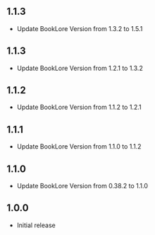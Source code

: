 <!-- https://developers.home-assistant.io/docs/add-ons/presentation#keeping-a-changelog -->
## 1.1.3
- Update BookLore Version from 1.3.2 to 1.5.1

## 1.1.3
- Update BookLore Version from 1.2.1 to 1.3.2

## 1.1.2
- Update BookLore Version from 1.1.2 to 1.2.1

## 1.1.1
- Update BookLore Version from 1.1.0 to 1.1.2

## 1.1.0
- Update BookLore Version from 0.38.2 to 1.1.0

## 1.0.0

- Initial release
